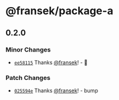 # @fransek/package-a

## 0.2.0

### Minor Changes

- [`ee58115`](https://github.com/fransek/package-monorepo-template/commit/ee58115c3f377403452616957f0d30e93c3a5f1d) Thanks [@fransek](https://github.com/fransek)! - 🚀

### Patch Changes

- [`025594e`](https://github.com/fransek/package-monorepo-template/commit/025594e40cc7d0eeea8fce97a9fe81f443e0c0c0) Thanks [@fransek](https://github.com/fransek)! - bump
